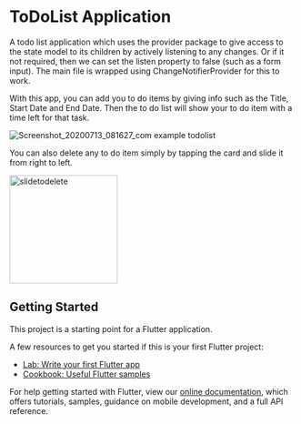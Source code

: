 # ToDoList Application

A todo list application which uses the provider package to give access to the state model to its children by actively listening to any changes. Or if it not required, then we can set the listen property to false (such as a form input).
The main file is wrapped using ChangeNotifierProvider for this to work. 

With this app, you can add you to do items by giving info such as the Title, Start Date and End Date. Then the to do list will show your to do item with a time left for that task.

![Screenshot_20200713_081627_com example todolist](https://user-images.githubusercontent.com/46454997/87259989-a7cae880-c4e1-11ea-8530-07856be3b43e.jpg)

You can also delete any to do item simply by tapping the card and slide it from right to left.

<img width="190" alt="slidetodelete" src="https://user-images.githubusercontent.com/46454997/87260117-74d52480-c4e2-11ea-9bd5-f1be9234321f.png">

## Getting Started

This project is a starting point for a Flutter application.

A few resources to get you started if this is your first Flutter project:

- [Lab: Write your first Flutter app](https://flutter.dev/docs/get-started/codelab)
- [Cookbook: Useful Flutter samples](https://flutter.dev/docs/cookbook)

For help getting started with Flutter, view our
[online documentation](https://flutter.dev/docs), which offers tutorials,
samples, guidance on mobile development, and a full API reference.
